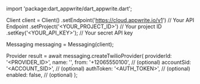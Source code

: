 import 'package:dart_appwrite/dart_appwrite.dart';

Client client = Client()
    .setEndpoint('https://cloud.appwrite.io/v1') // Your API Endpoint
    .setProject('&lt;YOUR_PROJECT_ID&gt;') // Your project ID
    .setKey('&lt;YOUR_API_KEY&gt;'); // Your secret API key

Messaging messaging = Messaging(client);

Provider result = await messaging.createTwilioProvider(
    providerId: '<PROVIDER_ID>',
    name: '<NAME>',
    from: '+12065550100', // (optional)
    accountSid: '<ACCOUNT_SID>', // (optional)
    authToken: '<AUTH_TOKEN>', // (optional)
    enabled: false, // (optional)
);
